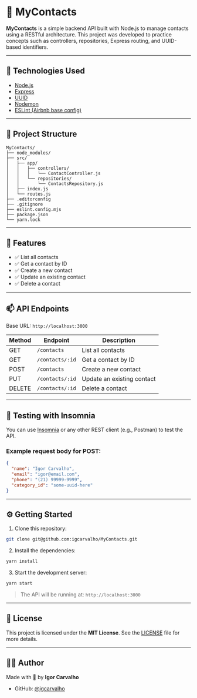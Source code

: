 # 📇 MyContacts

**MyContacts** is a simple backend API built with Node.js to manage contacts using a RESTful architecture. This project was developed to practice concepts such as controllers, repositories, Express routing, and UUID-based identifiers.

---

## 🚀 Technologies Used

- [Node.js](https://nodejs.org/)
- [Express](https://expressjs.com/)
- [UUID](https://www.npmjs.com/package/uuid)
- [Nodemon](https://www.npmjs.com/package/nodemon)
- [ESLint (Airbnb base config)](https://eslint.org/)

---

## 📁 Project Structure

```
MyContacts/
├── node_modules/
├── src/
│   ├── app/
│   │   ├── controllers/
│   │   │   └── ContactController.js
│   │   └── repositories/
│   │       └── ContactsRepository.js
│   ├── index.js
│   └── routes.js
├── .editorconfig
├── .gitignore
├── eslint.config.mjs
├── package.json
└── yarn.lock
```

---

## 📌 Features

- ✅ List all contacts
- ✅ Get a contact by ID
- ✅ Create a new contact
- ✅ Update an existing contact
- ✅ Delete a contact

---

## 📫 API Endpoints

Base URL: `http://localhost:3000`

| Method | Endpoint          | Description                  |
|--------|-------------------|------------------------------|
| GET    | `/contacts`       | List all contacts            |
| GET    | `/contacts/:id`   | Get a contact by ID          |
| POST   | `/contacts`       | Create a new contact         |
| PUT    | `/contacts/:id`   | Update an existing contact   |
| DELETE | `/contacts/:id`   | Delete a contact             |

---

## 🧪 Testing with Insomnia

You can use [Insomnia](https://insomnia.rest/) or any other REST client (e.g., Postman) to test the API.

### Example request body for POST:

```json
{
  "name": "Igor Carvalho",
  "email": "igor@email.com",
  "phone": "(21) 99999-9999",
  "category_id": "some-uuid-here"
}
```

---

## ⚙️ Getting Started

1. Clone this repository:

```bash
git clone git@github.com:igcarvalho/MyContacts.git
```

2. Install the dependencies:

```bash
yarn install
```

3. Start the development server:

```bash
yarn start
```

> The API will be running at: `http://localhost:3000`

---

## 📄 License

This project is licensed under the **MIT License**. See the [LICENSE](LICENSE) file for more details.

---

## 🙋‍♂️ Author

Made with 💙 by **Igor Carvalho**

- GitHub: [@igcarvalho](https://github.com/igcarvalho)
